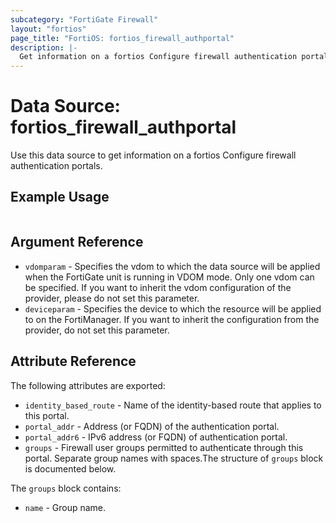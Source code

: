```yaml
---
subcategory: "FortiGate Firewall"
layout: "fortios"
page_title: "FortiOS: fortios_firewall_authportal"
description: |-
  Get information on a fortios Configure firewall authentication portals.
---
```


# Data Source: fortios_firewall_authportal
Use this data source to get information on a fortios Configure firewall authentication portals.


## Example Usage

```hcl

```

## Argument Reference

* `vdomparam` - Specifies the vdom to which the data source will be applied when the FortiGate unit is running in VDOM mode. Only one vdom can be specified. If you want to inherit the vdom configuration of the provider, please do not set this parameter.
* `deviceparam` - Specifies the device to which the resource will be applied to on the FortiManager. If you want to inherit the configuration from the provider, do not set this parameter.

## Attribute Reference

The following attributes are exported:

* `identity_based_route` - Name of the identity-based route that applies to this portal.
* `portal_addr` - Address (or FQDN) of the authentication portal.
* `portal_addr6` - IPv6 address (or FQDN) of authentication portal.
* `groups` - Firewall user groups permitted to authenticate through this portal. Separate group names with spaces.The structure of `groups` block is documented below.

The `groups` block contains:

* `name` - Group name.
